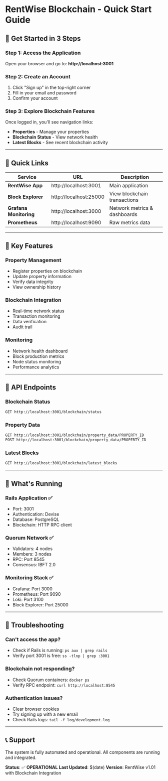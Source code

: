 # RentWise Blockchain - Quick Start Guide

## 🚀 **Get Started in 3 Steps**

### **Step 1: Access the Application**
Open your browser and go to: **http://localhost:3001**

### **Step 2: Create an Account**
1. Click "Sign up" in the top-right corner
2. Fill in your email and password
3. Confirm your account

### **Step 3: Explore Blockchain Features**
Once logged in, you'll see navigation links:
- **Properties** - Manage your properties
- **Blockchain Status** - View network health
- **Latest Blocks** - See recent blockchain activity

---

## 🔗 **Quick Links**

| Service | URL | Description |
|---------|-----|-------------|
| **RentWise App** | http://localhost:3001 | Main application |
| **Block Explorer** | http://localhost:25000 | View blockchain transactions |
| **Grafana Monitoring** | http://localhost:3000 | Network metrics & dashboards |
| **Prometheus** | http://localhost:9090 | Raw metrics data |

---

## 📱 **Key Features**

### **Property Management**
- Register properties on blockchain
- Update property information
- Verify data integrity
- View ownership history

### **Blockchain Integration**
- Real-time network status
- Transaction monitoring
- Data verification
- Audit trail

### **Monitoring**
- Network health dashboard
- Block production metrics
- Node status monitoring
- Performance analytics

---

## 🔧 **API Endpoints**

### **Blockchain Status**
```bash
GET http://localhost:3001/blockchain/status
```

### **Property Data**
```bash
GET http://localhost:3001/blockchain/property_data/PROPERTY_ID
POST http://localhost:3001/blockchain/property_data/PROPERTY_ID
```

### **Latest Blocks**
```bash
GET http://localhost:3001/blockchain/latest_blocks
```

---

## 🎯 **What's Running**

### **Rails Application** ✅
- Port: 3001
- Authentication: Devise
- Database: PostgreSQL
- Blockchain: HTTP RPC client

### **Quorum Network** ✅
- Validators: 4 nodes
- Members: 3 nodes
- RPC: Port 8545
- Consensus: IBFT 2.0

### **Monitoring Stack** ✅
- Grafana: Port 3000
- Prometheus: Port 9090
- Loki: Port 3100
- Block Explorer: Port 25000

---

## 🚨 **Troubleshooting**

### **Can't access the app?**
- Check if Rails is running: `ps aux | grep rails`
- Verify port 3001 is free: `ss -tlnp | grep :3001`

### **Blockchain not responding?**
- Check Quorum containers: `docker ps`
- Verify RPC endpoint: `curl http://localhost:8545`

### **Authentication issues?**
- Clear browser cookies
- Try signing up with a new email
- Check Rails logs: `tail -f log/development.log`

---

## 📞 **Support**

The system is fully automated and operational. All components are running and integrated.

**Status**: ✅ **OPERATIONAL**
**Last Updated**: $(date)
**Version**: RentWise v1.01 with Blockchain Integration 